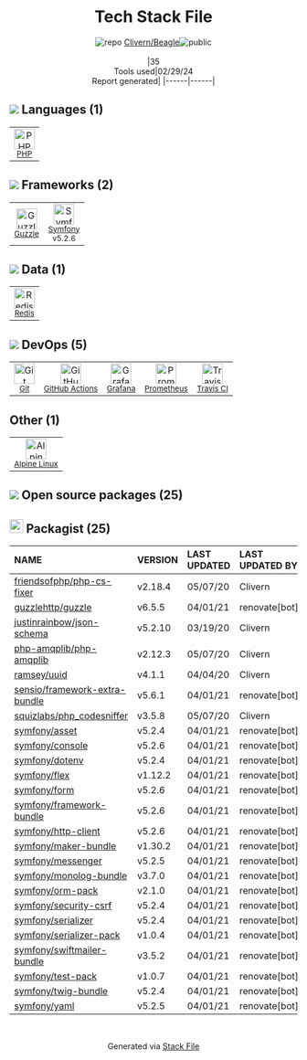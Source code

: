 <!--
&lt;--- Readme.md Snippet without images Start ---&gt;
## Tech Stack
Clivern/Beagle is built on the following main stack:

- [PHP](http://www.php.net/) – Languages
- [Guzzle](http://guzzlephp.org/) – Microframeworks (Backend)
- [Symfony](http://symfony.com/) – Frameworks (Full Stack)
- [Redis](http://redis.io/) – In-Memory Databases
- [GitHub Actions](https://github.com/features/actions) – Continuous Integration
- [Grafana](http://grafana.org/) – Monitoring Tools
- [Prometheus](http://prometheus.io/) – Monitoring Tools
- [Travis CI](http://travis-ci.com/) – Continuous Integration
- [Alpine Linux](https://www.alpinelinux.org/) – Operating Systems

Full tech stack [here](/techstack.md)

&lt;--- Readme.md Snippet without images End ---&gt;

&lt;--- Readme.md Snippet with images Start ---&gt;
## Tech Stack
Clivern/Beagle is built on the following main stack:

- <img width='25' height='25' src='https://img.stackshare.io/service/991/hwUcGZ41_400x400.jpg' alt='PHP'/> [PHP](http://www.php.net/) – Languages
- <img width='25' height='25' src='https://img.stackshare.io/service/2350/638632.png' alt='Guzzle'/> [Guzzle](http://guzzlephp.org/) – Microframeworks (Backend)
- <img width='25' height='25' src='https://img.stackshare.io/service/1197/logosf_positif_03_icon.png' alt='Symfony'/> [Symfony](http://symfony.com/) – Frameworks (Full Stack)
- <img width='25' height='25' src='https://img.stackshare.io/service/1031/default_cbce472cd134adc6688572f999e9122b9657d4ba.png' alt='Redis'/> [Redis](http://redis.io/) – In-Memory Databases
- <img width='25' height='25' src='https://img.stackshare.io/service/11563/actions.png' alt='GitHub Actions'/> [GitHub Actions](https://github.com/features/actions) – Continuous Integration
- <img width='25' height='25' src='https://img.stackshare.io/service/2645/default_8f9d552b144493679449b16c79647da5787e808b.jpg' alt='Grafana'/> [Grafana](http://grafana.org/) – Monitoring Tools
- <img width='25' height='25' src='https://img.stackshare.io/service/2501/default_3cf1b307194b26782be5cb209d30360580ae5b3c.png' alt='Prometheus'/> [Prometheus](http://prometheus.io/) – Monitoring Tools
- <img width='25' height='25' src='https://img.stackshare.io/service/460/Lu6cGu0z_400x400.png' alt='Travis CI'/> [Travis CI](http://travis-ci.com/) – Continuous Integration
- <img width='25' height='25' src='https://img.stackshare.io/service/6429/alpine_linux.png' alt='Alpine Linux'/> [Alpine Linux](https://www.alpinelinux.org/) – Operating Systems

Full tech stack [here](/techstack.md)

&lt;--- Readme.md Snippet with images End ---&gt;
-->
<div align="center">

# Tech Stack File
![](https://img.stackshare.io/repo.svg "repo") [Clivern/Beagle](https://github.com/Clivern/Beagle)![](https://img.stackshare.io/public_badge.svg "public")
<br/><br/>
|35<br/>Tools used|02/29/24 <br/>Report generated|
|------|------|
</div>

## <img src='https://img.stackshare.io/languages.svg'/> Languages (1)
<table><tr>
  <td align='center'>
  <img width='36' height='36' src='https://img.stackshare.io/service/991/hwUcGZ41_400x400.jpg' alt='PHP'>
  <br>
  <sub><a href="http://www.php.net/">PHP</a></sub>
  <br>
  <sub></sub>
</td>

</tr>
</table>

## <img src='https://img.stackshare.io/frameworks.svg'/> Frameworks (2)
<table><tr>
  <td align='center'>
  <img width='36' height='36' src='https://img.stackshare.io/service/2350/638632.png' alt='Guzzle'>
  <br>
  <sub><a href="http://guzzlephp.org/">Guzzle</a></sub>
  <br>
  <sub></sub>
</td>

<td align='center'>
  <img width='36' height='36' src='https://img.stackshare.io/service/1197/logosf_positif_03_icon.png' alt='Symfony'>
  <br>
  <sub><a href="http://symfony.com/">Symfony</a></sub>
  <br>
  <sub>v5.2.6</sub>
</td>

</tr>
</table>

## <img src='https://img.stackshare.io/databases.svg'/> Data (1)
<table><tr>
  <td align='center'>
  <img width='36' height='36' src='https://img.stackshare.io/service/1031/default_cbce472cd134adc6688572f999e9122b9657d4ba.png' alt='Redis'>
  <br>
  <sub><a href="http://redis.io/">Redis</a></sub>
  <br>
  <sub></sub>
</td>

</tr>
</table>

## <img src='https://img.stackshare.io/devops.svg'/> DevOps (5)
<table><tr>
  <td align='center'>
  <img width='36' height='36' src='https://img.stackshare.io/service/1046/git.png' alt='Git'>
  <br>
  <sub><a href="http://git-scm.com/">Git</a></sub>
  <br>
  <sub></sub>
</td>

<td align='center'>
  <img width='36' height='36' src='https://img.stackshare.io/service/11563/actions.png' alt='GitHub Actions'>
  <br>
  <sub><a href="https://github.com/features/actions">GitHub Actions</a></sub>
  <br>
  <sub></sub>
</td>

<td align='center'>
  <img width='36' height='36' src='https://img.stackshare.io/service/2645/default_8f9d552b144493679449b16c79647da5787e808b.jpg' alt='Grafana'>
  <br>
  <sub><a href="http://grafana.org/">Grafana</a></sub>
  <br>
  <sub></sub>
</td>

<td align='center'>
  <img width='36' height='36' src='https://img.stackshare.io/service/2501/default_3cf1b307194b26782be5cb209d30360580ae5b3c.png' alt='Prometheus'>
  <br>
  <sub><a href="http://prometheus.io/">Prometheus</a></sub>
  <br>
  <sub></sub>
</td>

<td align='center'>
  <img width='36' height='36' src='https://img.stackshare.io/service/460/Lu6cGu0z_400x400.png' alt='Travis CI'>
  <br>
  <sub><a href="http://travis-ci.com/">Travis CI</a></sub>
  <br>
  <sub></sub>
</td>

</tr>
</table>

## Other (1)
<table><tr>
  <td align='center'>
  <img width='36' height='36' src='https://img.stackshare.io/service/6429/alpine_linux.png' alt='Alpine Linux'>
  <br>
  <sub><a href="https://www.alpinelinux.org/">Alpine Linux</a></sub>
  <br>
  <sub></sub>
</td>

</tr>
</table>


## <img src='https://img.stackshare.io/group.svg' /> Open source packages (25)</h2>

## <img width='24' height='24' src='https://img.stackshare.io/package_manager/1778/default_90cb8b66e85ae5b95928b10bb076ab6a27c7e151.png'/> Packagist (25)

|NAME|VERSION|LAST UPDATED|LAST UPDATED BY|LICENSE|VULNERABILITIES|
|:------|:------|:------|:------|:------|:------|
|[friendsofphp/php-cs-fixer](https://packagist.org/friendsofphp/php-cs-fixer)|v2.18.4|05/07/20|Clivern |N/A|N/A|
|[guzzlehttp/guzzle](https://packagist.org/guzzlehttp/guzzle)|v6.5.5|04/01/21|renovate[bot] |N/A|N/A|
|[justinrainbow/json-schema](https://packagist.org/justinrainbow/json-schema)|v5.2.10|03/19/20|Clivern |N/A|N/A|
|[php-amqplib/php-amqplib](https://packagist.org/php-amqplib/php-amqplib)|v2.12.3|05/07/20|Clivern |N/A|N/A|
|[ramsey/uuid](https://packagist.org/ramsey/uuid)|v4.1.1|04/04/20|Clivern |N/A|N/A|
|[sensio/framework-extra-bundle](https://packagist.org/sensio/framework-extra-bundle)|v5.6.1|04/01/21|renovate[bot] |N/A|N/A|
|[squizlabs/php_codesniffer](https://packagist.org/squizlabs/php_codesniffer)|v3.5.8|05/07/20|Clivern |N/A|N/A|
|[symfony/asset](https://packagist.org/symfony/asset)|v5.2.4|04/01/21|renovate[bot] |N/A|N/A|
|[symfony/console](https://packagist.org/symfony/console)|v5.2.6|04/01/21|renovate[bot] |N/A|N/A|
|[symfony/dotenv](https://packagist.org/symfony/dotenv)|v5.2.4|04/01/21|renovate[bot] |N/A|N/A|
|[symfony/flex](https://packagist.org/symfony/flex)|v1.12.2|04/01/21|renovate[bot] |N/A|N/A|
|[symfony/form](https://packagist.org/symfony/form)|v5.2.6|04/01/21|renovate[bot] |N/A|N/A|
|[symfony/framework-bundle](https://packagist.org/symfony/framework-bundle)|v5.2.6|04/01/21|renovate[bot] |N/A|N/A|
|[symfony/http-client](https://packagist.org/symfony/http-client)|v5.2.6|04/01/21|renovate[bot] |N/A|N/A|
|[symfony/maker-bundle](https://packagist.org/symfony/maker-bundle)|v1.30.2|04/01/21|renovate[bot] |N/A|N/A|
|[symfony/messenger](https://packagist.org/symfony/messenger)|v5.2.5|04/01/21|renovate[bot] |N/A|N/A|
|[symfony/monolog-bundle](https://packagist.org/symfony/monolog-bundle)|v3.7.0|04/01/21|renovate[bot] |N/A|N/A|
|[symfony/orm-pack](https://packagist.org/symfony/orm-pack)|v2.1.0|04/01/21|renovate[bot] |N/A|N/A|
|[symfony/security-csrf](https://packagist.org/symfony/security-csrf)|v5.2.4|04/01/21|renovate[bot] |N/A|N/A|
|[symfony/serializer](https://packagist.org/symfony/serializer)|v5.2.4|04/01/21|renovate[bot] |N/A|N/A|
|[symfony/serializer-pack](https://packagist.org/symfony/serializer-pack)|v1.0.4|04/01/21|renovate[bot] |N/A|N/A|
|[symfony/swiftmailer-bundle](https://packagist.org/symfony/swiftmailer-bundle)|v3.5.2|04/01/21|renovate[bot] |N/A|N/A|
|[symfony/test-pack](https://packagist.org/symfony/test-pack)|v1.0.7|04/01/21|renovate[bot] |N/A|N/A|
|[symfony/twig-bundle](https://packagist.org/symfony/twig-bundle)|v5.2.4|04/01/21|renovate[bot] |N/A|N/A|
|[symfony/yaml](https://packagist.org/symfony/yaml)|v5.2.5|04/01/21|renovate[bot] |N/A|N/A|

<br/>
<div align='center'>

Generated via [Stack File](https://github.com/marketplace/stack-file)
